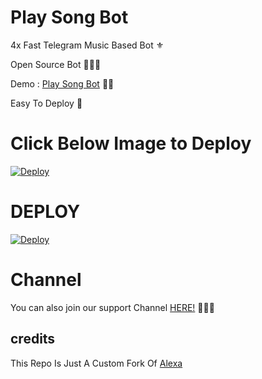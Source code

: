 # Play Song Bot
4x Fast Telegram Music Based Bot ⚜

Open Source Bot 👨🏻‍💻

Demo : [Play Song Bot](https://telegram.me/YBPlaySongBot) 💃🏻

Easy To Deploy 🤗

# Click Below Image to Deploy
[![Deploy](https://bit.ly/3vbzlmO)](https://heroku.com/deploy?template=https://github.com/IVETRI/SongPlayRoBot.git)
# DEPLOY
[![Deploy](https://www.herokucdn.com/deploy/button.svg)](https://heroku.com/deploy?template=https://github.com/IVETRI/SongPlayRoBot.git)

# Channel
You can also join our support Channel [HERE!](https://telegram.me/YogeshBots ) 👨🏻‍💻

## credits
This Repo Is Just A Custom Fork Of [Alexa](https://github.com/Mr-SHRLCK/Alexa)

